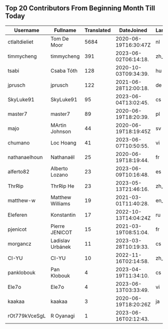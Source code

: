 ## Top 20 Contributors From Beginning Month Till Today ##
|Username|Fullname|Translated|DateJoined|Language|
|--------|--------|----------|----------|-------|
|ctlaltdieliet|Tom De Moor|5684|2020-06-19T16:30:47Z|nl|
|timmycheng|timmycheng|391|2023-06-02T06:14:18.|zh_Hans|
|tsabi|Csaba Tóth|128|2020-10-03T09:34:39.|hu|
|jprusch|jprusch|122|2021-06-28T12:00:18.|de|
|SkyLuke91|SkyLuke91|95|2023-06-04T13:02:45.|cs|
|master7|master7|89|2020-06-19T18:20:39.|pl|
|majo|MArtin Johnson|44|2020-06-19T18:19:45Z|sv|
|chumano|Loc Hoang|41|2023-06-07T10:50:55.|vi|
|nathanaelhoun|Nathanaël|25|2020-06-19T18:19:44.|fr|
|alferto82|Alberto Lozano|23|2023-06-09T10:16:48.|es|
|ThrRip|ThrRip He|23|2023-05-13T21:46:16.|zh_Hans|
|matthew-w|Matthew Williams|19|2021-03-01T11:40:28.|en_AU|
|Eleferen|Konstantin|17|2022-10-13T14:04:24Z|ru|
|pjenicot|Pierre JENICOT|15|2021-03-19T08:51:04.|fr|
|morgancz|Ladislav Urbánek|11|2023-03-28T10:19:33.|cs|
|CI-YU|CI-YU|10|2022-11-16T02:14:58.|zh_Hant|
|panklobouk|Pan Klobouk|4|2023-04-19T11:34:10.|cs|
|Ele7o|Ele7o|4|2023-06-13T03:33:49.|vi|
|kaakaa|kaakaa|3|2020-06-19T18:20:26Z|ja|
|rOt779kVceSgL|R Oyanagi|1|2023-06-16T02:12:43.||
